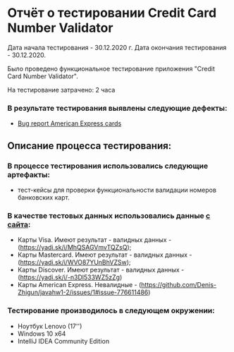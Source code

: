 # Отчёт о тестировании Credit Card Number Validator

Дата начала тестирования - 30.12.2020 г. Дата окончания тестирования - 30.12.2020. 

Было проведено функциональное тестирование приложения "Credit Card Number Validator".

На тестирование затрачено: 2 часа

### В результате тестирования выявлены следующие дефекты:
- [Bug report American Express cards](https://github.com/Denis-Zhigun/javahw1-2/issues/1#issue-776611486)

## Описание процесса тестирования:
### В процессе тестирования использовались следующие артефакты:
- тест-кейсы для проверки функциональности валидации номеров банковских карт.

### В качестве тестовых данных использовались данные [с сайта](https://www.getcreditcardnumbers.com/):
- Карты Visa. Имеют результат - валидных данных - (https://yadi.sk/i/MhQSAGVmvTQZsQ);
- Карты Mastercard. Имеют результат - валидных данных - (https://yadi.sk/i/WVO87YUnBhVZSw);
- Карты Discover. Имеют результат - валидных данных - (https://yadi.sk/i/-n3Dl533WZ5zZg)
- Карты American Express. Невалидные - (https://github.com/Denis-Zhigun/javahw1-2/issues/1#issue-776611486)

### Тестирование производилось в следующем окружении:
- Ноутбук Lenovo (17'')
- Windows 10 x64
- IntelliJ IDEA Community Edition


